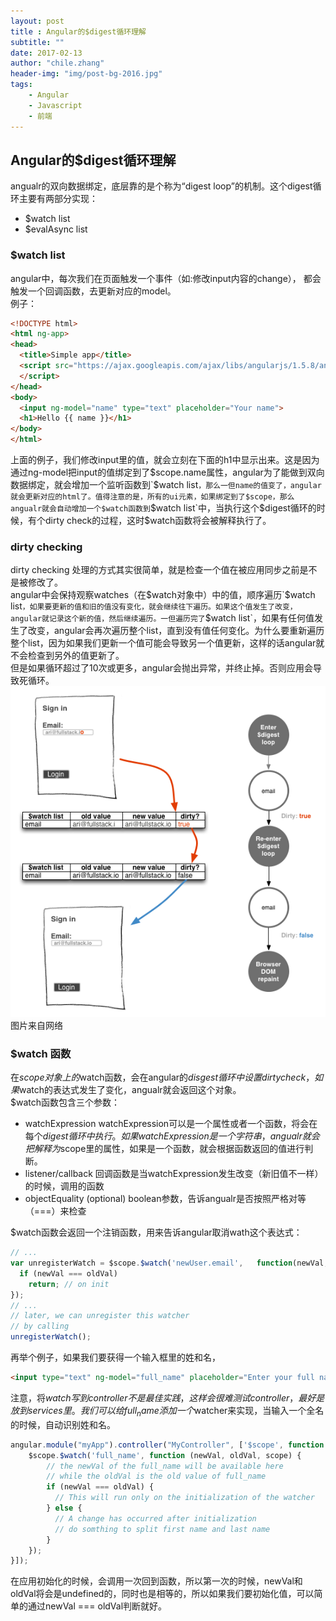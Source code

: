 ```yaml
---
layout: post
title : Angular的$digest循环理解
subtitle: ""
date: 2017-02-13
author: "chile.zhang"
header-img: "img/post-bg-2016.jpg"
tags:
    - Angular
    - Javascript
    - 前端
---
```


## Angular的$digest循环理解
angualr的双向数据绑定，底层靠的是个称为“digest loop”的机制。这个digest循环主要有两部分实现：  
- $watch list  
- $evalAsync list  

### $watch list
angular中，每次我们在页面触发一个事件（如:修改input内容的change）， 都会触发一个回调函数，去更新对应的model。  
例子：  

```html   
<!DOCTYPE html> 
<html ng-app> 
<head> 
  <title>Simple app</title> 
  <script src="https://ajax.googleapis.com/ajax/libs/angularjs/1.5.8/angular.js"> 
  </script> 
</head> 
<body> 
  <input ng-model="name" type="text" placeholder="Your name"> 
  <h1>Hello {{ name }}</h1> 
</body> 
</html>
```

上面的例子，我们修改input里的值，就会立刻在下面的h1中显示出来。这是因为通过ng-model把input的值绑定到了$scope.name属性，angular为了能做到双向数据绑定，就会增加一个监听函数到`$watch list`，那么一但name的值变了，angular就会更新对应的html了。值得注意的是，所有的ui元素，如果绑定到了$scope，那么angualr就会自动增加一个$watch函数到`$watch list`中，当执行这个$digest循环的时候，有个dirty check的过程，这时$watch函数将会被解释执行了。

### dirty checking
dirty checking 处理的方式其实很简单，就是检查一个值在被应用同步之前是不是被修改了。  
angular中会保持观察watches（在$watch对象中）中的值，顺序遍历`$watch list`，如果要更新的值和旧的值没有变化，就会继续往下遍历。如果这个值发生了改变，angular就记录这个新的值，然后继续遍历。一但遍历完了`$watch list`，如果有任何值发生了改变，angular会再次遍历整个list，直到没有值任何变化。为什么要重新遍历整个list，因为如果我们更新一个值可能会导致另一个值更新，这样的话angular就不会检查到另外的值更新了。  
但是如果循环超过了10次或更多，angular会抛出异常，并终止掉。否则应用会导致死循环。
![digest_loop](/img/in-post/2017-02-13/digestLoop.png)
图片来自网络
### $watch 函数
在$scope对象上的$watch函数，会在angular的$disgest循环中设置dirty check，如果$watch的表达式发生了变化，angualr就会返回这个对象。  
$watch函数包含三个参数：  
- watchExpression
watchExpression可以是一个属性或者一个函数，将会在每个$digest循环中执行。  
如果watchExpression是一个字符串，angualr就会把解释为$scope里的属性，如果是一个函数，就会根据函数返回的值进行判断。
- listener/callback
回调函数是当watchExpression发生改变（新旧值不一样）的时候，调用的函数
- objectEquality (optional)
boolean参数，告诉angualr是否按照严格对等（===）来检查

$watch函数会返回一个注销函数，用来告诉angular取消wath这个表达式：  

```javascript   
// ... 
var unregisterWatch = $scope.$watch('newUser.email',   function(newVal, oldVal) {
  if (newVal === oldVal) 
    return; // on init 
}); 
// ... 
// later, we can unregister this watcher 
// by calling 
unregisterWatch();
```

再举个例子，如果我们要获得一个输入框里的姓和名，  

```html   
<input type="text" ng-model="full_name" placeholder="Enter your full name" />
```

注意，将$watch写到controller不是最佳实践，这样会很难测试controller，最好是放到services里。  
我们可以给full_name添加一个$watcher来实现，当输入一个全名的时候，自动识别姓和名。  

```javascript   
angular.module("myApp").controller("MyController", ['$scope', function ($scope) {
    $scope.$watch('full_name', function (newVal, oldVal, scope) {
        // the newVal of the full_name will be available here 
        // while the oldVal is the old value of full_name 
        if (newVal === oldVal) {
          // This will run only on the initialization of the watcher
        } else {
          // A change has occurred after initialization
          // do somthing to split first name and last name
        }
    });
}]);
```

在应用初始化的时候，会调用一次回到函数，所以第一次的时候，newVal和oldVal将会是undefined的，同时也是相等的，所以如果我们要初始化值，可以简单的通过newVal === oldVal判断就好。